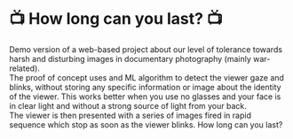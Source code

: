 # 📺 How long can you last? 📺
Demo version of a web-based project about our level of tolerance towards harsh and disturbing images in documentary photography (mainly war-related).
<br>
The proof of concept uses and ML algorithm to detect the viewer gaze and blinks, without storing any specific information or image about the identity of the viewer. This works better when you use no glasses and your face is in clear light and without a strong source of light from your back.
<br>
The viewer is then presented with a series of images fired in rapid sequence which stop as soon as the viewer blinks. How long can you last?
